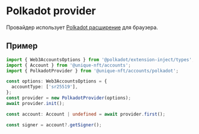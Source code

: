 # Polkadot provider
Провайдер использует [Polkadot расширение](https://polkadot.js.org/extension/) для браузера. 

## Пример
```typescript
import { Web3AccountsOptions } from '@polkadot/extension-inject/types';
import { Account } from '@unique-nft/accounts';
import { PolkadotProvider } from '@unique-nft/accounts/polkadot';

const options: Web3AccountsOptions = {
  accountType: ['sr25519'],
};
const provider = new PolkadotProvider(options);
await provider.init();

const account: Account | undefined = await provider.first();

const signer = account?.getSigner();
```
